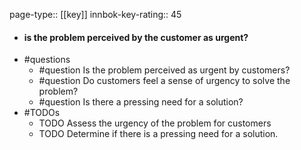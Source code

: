 page-type:: [[key]]
innbok-key-rating:: 45
- #### is the problem perceived by the customer as urgent?
- #questions
  - #question Is the problem perceived as urgent by customers?
  - #question Do customers feel a sense of urgency to solve the problem?
  - #question Is there a pressing need for a solution?
- #TODOs
  - TODO Assess the urgency of the problem for customers
  - TODO  Determine if there is a pressing need for a solution.



